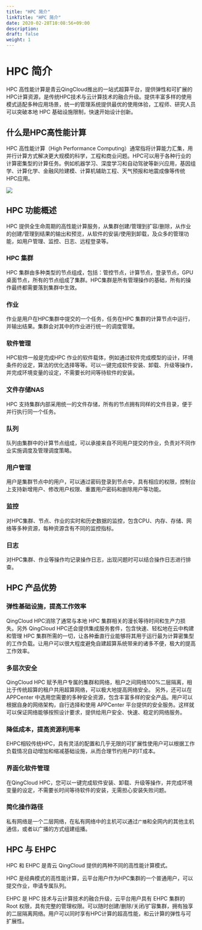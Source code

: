 ```yaml
---
title: "HPC 简介"
linkTitle: "HPC 简介"
date: 2020-02-28T10:08:56+09:00
description:
draft: false
weight: 1
---
```


# HPC 简介

HPC 高性能计算是青云QingCloud推出的一站式超算平台，提供弹性和可扩展的HPC计算资源，是传统HPC技术与云计算技术的融合升级。提供丰富多样的使用模式适配多种应用场景，统一的管理系统提供最优的使用体验，工程师、研究人员可以突破本地 HPC 基础设施限制，快速开始设计创新。


## 什么是HPC高性能计算

HPC 高性能计算（High Performance Computing）通常指将计算能力汇集，用并行计算方式解决更大规模的科学，工程和商业问题。HPC可以用于各种行业的计算密集型的计算任务。例如机器学习、深度学习和自动驾驶等新兴应用，基因组学、计算化学、金融风险建模、计算机辅助工程、天气预报和地震成像等传统HPC应用。

![](../_images/hpc_intro1.jpg)

## HPC 功能概述

HPC 提供全生命周期的高性能计算服务，从集群创建/管理到扩容/删除，从作业的创建/管理到结果的输出和预览，从软件的安装/使用到卸载，及众多的管理功能，如用户管理、监控、日志、远程登录等。

### HPC 集群

HPC 集群由多种类型的节点组成，包括：管控节点，计算节点，登录节点，GPU 桌面节点，所有的节点组成了集群。HPC集群是所有管理操作的基础，所有的操作最终都需要落到集群中生效。

### 作业

作业是用户在HPC集群中提交的一个任务，任务在HPC 集群的计算节点中运行，并输出结果。集群会对其中的作业进行统一的调度管理。

### 软件管理

HPC软件一般是完成HPC 作业的软件载体，例如通过软件完成模型的设计，环境条件的设定，算法的优化选择等等。可以一键完成软件安装、卸载、升级等操作，并完成环境变量的设定，不需要长时间等待软件的安装。

### 文件存储NAS

HPC 支持集群内部采用统一的文件存储，所有的节点拥有同样的文件目录，便于并行执行同一个任务。


### 队列

队列由集群中的计算节点组成，可以承接来自不同用户提交的作业，负责对不同作业实施调度及管理调度策略。

### 用户管理

用户是集群节点中的用户，可以通过密码登录到节点中，具有相应的权限，控制台上支持新增用户、修改用户权限、重置用户密码和删除用户等功能。

### 监控

对HPC集群、节点、作业的实时和历史数据的监控，包含CPU、内存、存储、网络等多种资源，每种资源含有不同的监控指标。

### 日志

对HPC集群、作业等操作均记录操作日志，出现问题时可以结合操作日志进行排查。


## HPC 产品优势

### 弹性基础设施，提高工作效率

QingCloud HPC消除了通常与本地 HPC 集群相关的漫长等待时间和生产力损失。另外 QingCloud HPC还会提供集成服务套件，包含快速、轻松地在云中构建和管理 HPC 集群所需的一切，让各种垂直行业能够将其用于运行最为计算密集型的工作负载。让用户可以很大程度避免自建超算系统带来的诸多不便，极大的提高工作效率。

### 多层次安全

QingCloud HPC 赋予用户专属的集群和网络，租户之间网络100%二层隔离，相比于传统超算的租户共用超算网络，可以极大地提高网络安全。
另外，还可以在 APPCenter 中选用您需要的多种安全资源，包含丰富多样的安全产品。用户可以根据自身的网络架构，自行选择和使用 APPCenter 平台提供的安全服务。这样就可以保证网络能够按照设计要求，提供给用户安全、快速、稳定的网络服务。

### 降低成本，提高资源利用率

EHPC相较传统HPC，具有灵活的配置和几乎无限的可扩展性使用户可以根据工作负载情况自动增加和缩减基础设施，从而合理节约用户的IT成本。

### 界面化软件管理

在QingCloud HPC，您可以一键完成软件安装、卸载、升级等操作，并完成环境变量的设定，不需要长时间等待软件的安装，无需担心安装失败问题。

### 简化操作路径

私有网络是一个二层网络，在私有网络中的主机可以通过`广播`和全网内的其他主机通信，或者以广播的方式组建组播。


## HPC 与 EHPC

HPC 和 EHPC 是青云 QingCloud 提供的两种不同的高性能计算模式。

HPC 是经典模式的高性能计算，云平台用户作为HPC集群的一个普通用户，可以提交作业，申请专属队列。

EHPC 是 HPC 技术与云计算技术的融合升级，云平台用户具有 EHPC 集群的 Root 权限，具有完整的管理权限。可以随时创建/删除/关闭/扩容集群，拥有独享的二层隔离网络。用户可以同时享有HPC计算的超高性能，和云计算的弹性与可扩展性。


